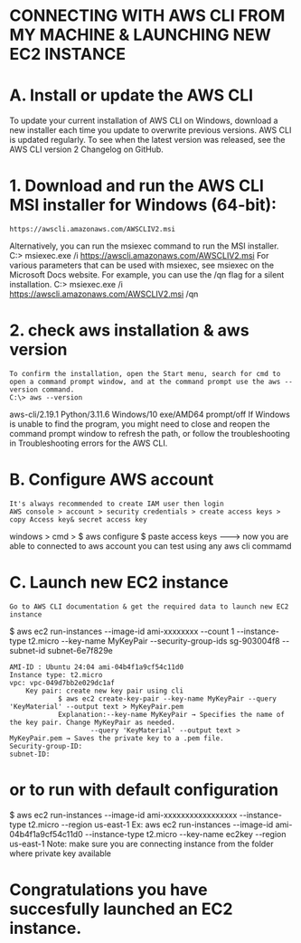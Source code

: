
# CONNECTING WITH AWS CLI FROM MY MACHINE & LAUNCHING NEW EC2 INSTANCE
# A. Install or update the AWS CLI
To update your current installation of AWS CLI on Windows, download a new installer each time you update to overwrite previous versions. AWS CLI is updated regularly. To see when the latest version was released, see the AWS CLI version 2 Changelog on GitHub.

   # 1.	Download and run the AWS CLI MSI installer for Windows (64-bit):
    https://awscli.amazonaws.com/AWSCLIV2.msi
Alternatively, you can run the msiexec command to run the MSI installer.
C:\> msiexec.exe /i https://awscli.amazonaws.com/AWSCLIV2.msi
For various parameters that can be used with msiexec, see msiexec on the Microsoft Docs website. For example, you can use the /qn flag for a silent installation.
C:\> msiexec.exe /i https://awscli.amazonaws.com/AWSCLIV2.msi /qn

   # 2.	check aws installation & aws version
	To confirm the installation, open the Start menu, search for cmd to open a command prompt window, and at the command prompt use the aws --version command.
	C:\> aws --version
aws-cli/2.19.1 Python/3.11.6 Windows/10 exe/AMD64 prompt/off
If Windows is unable to find the program, you might need to close and reopen the command prompt window to refresh the path, or follow the troubleshooting in Troubleshooting errors for the AWS CLI.
# B. Configure AWS account
	It's always recommended to create IAM user then login
	AWS console > account > security credentials > create access keys > copy Access key& secret access key
   windows > cmd >
      $ aws configure
      $ paste access keys
   ---> now you are able to connected to aws account
     you can test using any aws cli commamd

# C. Launch new EC2 instance
	Go to AWS CLI documentation & get the required data to launch new EC2 instance
 $ aws ec2 run-instances --image-id ami-xxxxxxxx --count 1 --instance-type t2.micro --key-name MyKeyPair --security-group-ids sg-903004f8 --subnet-id subnet-6e7f829e
 	
  	AMI-ID : Ubuntu 24:04 ami-04b4f1a9cf54c11d0
  	Instance type: t2.micro
   	vpc: vpc-049d7bb2e029dc1af
    	Key pair: create new key pair using cli
     			$ aws ec2 create-key-pair --key-name MyKeyPair --query 'KeyMaterial' --output text > MyKeyPair.pem
				Explanation:--key-name MyKeyPair → Specifies the name of the key pair. Change MyKeyPair as needed.
    					--query 'KeyMaterial' --output text > MyKeyPair.pem → Saves the private key to a .pem file.
	Security-group-ID:
 	subnet-ID:
  # or to run with default configuration 
   $ aws ec2 run-instances --image-id ami-xxxxxxxxxxxxxxxxx --instance-type t2.micro --region us-east-1
  Ex: aws ec2 run-instances --image-id ami-04b4f1a9cf54c11d0 --instance-type t2.micro --key-name ec2key --region us-east-1
  Note: make sure you are connecting instance from the folder where private key available

#  Congratulations you have succesfully launched an EC2 instance.
  

    	
  	


   
